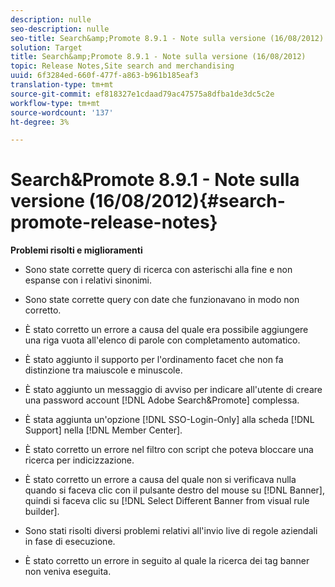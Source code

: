 ```yaml
---
description: nulle
seo-description: nulle
seo-title: Search&amp;Promote 8.9.1 - Note sulla versione (16/08/2012)
solution: Target
title: Search&amp;Promote 8.9.1 - Note sulla versione (16/08/2012)
topic: Release Notes,Site search and merchandising
uuid: 6f3284ed-660f-477f-a863-b961b185eaf3
translation-type: tm+mt
source-git-commit: ef818327e1cdaad79ac47575a8dfba1de3dc5c2e
workflow-type: tm+mt
source-wordcount: '137'
ht-degree: 3%

---
```



# Search&amp;Promote 8.9.1 - Note sulla versione (16/08/2012){#search-promote-release-notes}

**Problemi risolti e miglioramenti**

* Sono state corrette query di ricerca con asterischi alla fine e non espanse con i relativi sinonimi.
* Sono state corrette query con date che funzionavano in modo non corretto.
* È stato corretto un errore a causa del quale era possibile aggiungere una riga vuota all&#39;elenco di parole con completamento automatico.
* È stato aggiunto il supporto per l&#39;ordinamento facet che non fa distinzione tra maiuscole e minuscole.
* È stato aggiunto un messaggio di avviso per indicare all&#39;utente di creare una password account [!DNL Adobe Search&Promote] complessa.
* È stata aggiunta un&#39;opzione [!DNL SSO-Login-Only] alla scheda [!DNL Support] nella [!DNL Member Center].

* È stato corretto un errore nel filtro con script che poteva bloccare una ricerca per indicizzazione.
* È stato corretto un errore a causa del quale non si verificava nulla quando si faceva clic con il pulsante destro del mouse su [!DNL Banner], quindi si faceva clic su [!DNL Select Different Banner from visual rule builder].

* Sono stati risolti diversi problemi relativi all&#39;invio live di regole aziendali in fase di esecuzione.
* È stato corretto un errore in seguito al quale la ricerca dei tag banner non veniva eseguita.

